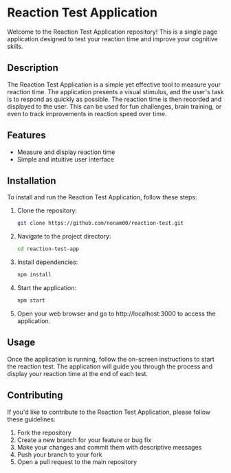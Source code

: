 # Reaction Test Application

Welcome to the Reaction Test Application repository! This is a single page application designed to test your reaction time and improve your cognitive skills. 

## Description

The Reaction Test Application is a simple yet effective tool to measure your reaction time. The application presents a visual stimulus, and the user's task is to respond as quickly as possible. The reaction time is then recorded and displayed to the user. This can be used for fun challenges, brain training, or even to track improvements in reaction speed over time.

## Features

- Measure and display reaction time
- Simple and intuitive user interface

## Installation

To install and run the Reaction Test Application, follow these steps:

1. Clone the repository: 
   ```bash
   git clone https://github.com/nonam00/reaction-test.git
   ```

2. Navigate to the project directory:
   ```bash
   cd reaction-test-app
   ```

3. Install dependencies:
   ```bash
   npm install
   ```

4. Start the application:
   ```bash
   npm start
   ```

5. Open your web browser and go to http://localhost:3000 to access the application.

## Usage

Once the application is running, follow the on-screen instructions to start the reaction test. The application will guide you through the process and display your reaction time at the end of each test.

## Contributing

If you'd like to contribute to the Reaction Test Application, please follow these guidelines:

1. Fork the repository
2. Create a new branch for your feature or bug fix
3. Make your changes and commit them with descriptive messages
4. Push your branch to your fork
5. Open a pull request to the main repository
